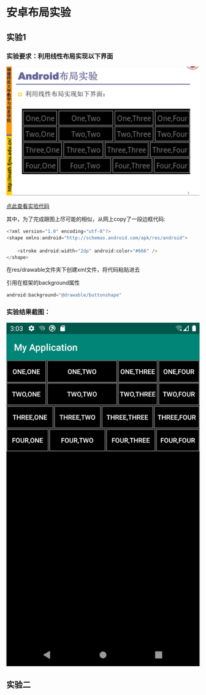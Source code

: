 # 安卓布局实验

## 实验1

###     实验要求：利用线性布局实现以下界面 

![](https://github.com/TheFirstDreamzZZ/AndroidLayoutTest/blob/master/app/ScreenShot/title1.png)</br>


[点此查看实验代码](https://github.com/TheFirstDreamzZZ/AndroidLayoutTest/blob/master/app/src/main/res/layout/test1.xml)</br>

其中，为了完成跟图上尽可能的相似，从网上copy了一段边框代码: </br>

```JAVA
<?xml version="1.0" encoding="utf-8"?>
<shape xmlns:android="http://schemas.android.com/apk/res/android">

    <stroke android:width="2dp" android:color="#666" />
</shape>
```

在res/drawable文件夹下创建xml文件，将代码粘贴进去</br>

引用在框架的background属性</br>

```JAVA
android:background="@drawable/buttonshape"
```

###     实验结果截图：

![](https://github.com/TheFirstDreamzZZ/AndroidLayoutTest/blob/master/app/ScreenShot/test1.png)</br>

## 实验二
